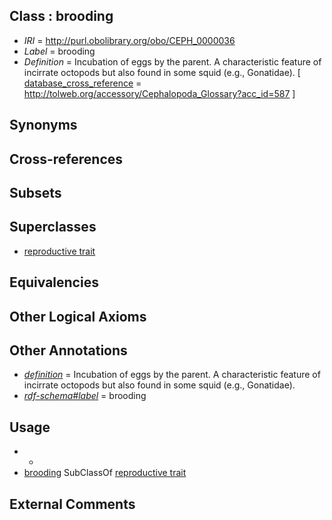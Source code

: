 
## Class : brooding

 * *IRI* = http://purl.obolibrary.org/obo/CEPH_0000036
 * *Label* = brooding
 * *Definition* = Incubation of eggs by the parent. A characteristic feature of incirrate octopods but also found in some squid (e.g., Gonatidae). [ [database_cross_reference](../../ef/oboInOwl#hasDbXref.md) = http://tolweb.org/accessory/Cephalopoda_Glossary?acc_id=587 ]

## Synonyms


## Cross-references


## Subsets


## Superclasses

 * [reproductive trait](../../CEPH/58/CEPH_0001058.md)

## Equivalencies


## Other Logical Axioms


## Other Annotations

 * *[definition](../../IAO/15/IAO_0000115.md)* = Incubation of eggs by the parent. A characteristic feature of incirrate octopods but also found in some squid (e.g., Gonatidae).
 * *[rdf-schema#label](../../el/rdf-schema#label.md)* = brooding

## Usage

 * -
 * [brooding](../../CEPH/36/CEPH_0000036.md) SubClassOf [reproductive trait](../../CEPH/58/CEPH_0001058.md)

## External Comments

